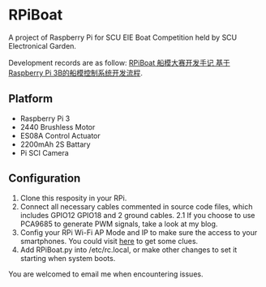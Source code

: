 # RPiBoat
A project of Raspberry Pi for SCU EIE Boat Competition held by SCU Electronical Garden.

Development records are as follow: [RPiBoat 船模大赛开发手记 基于Raspberry Pi 3B的船模控制系统开发流程](https://mrxiao.net/rpiboat.html "With a Title"). 

## Platform
- Raspberry Pi 3
- 2440 Brushless Motor
- ES08A Control Actuator
- 2200mAh 2S Battary
- Pi SCI Camera

## Configuration
1. Clone this resposity in your RPi.
2. Connect all necessary cables commented in source code files, which includes GPIO12 GPIO18 and 2 ground cables.
2.1 If you choose to use PCA9685 to generate PWM signals, take a look at my blog.
3. Config your RPi Wi-Fi AP Mode and IP to make sure the access to your smartphones. You could visit [here](https://mrxiao.net/RPi-setAP-hostapd.html "RPi-setAP-hostapd") to get some clues.
4. Add RPiBoat.py into /etc/rc.local, or make other changes to set it starting when system boots.

You are welcomed to email me when encountering issues.